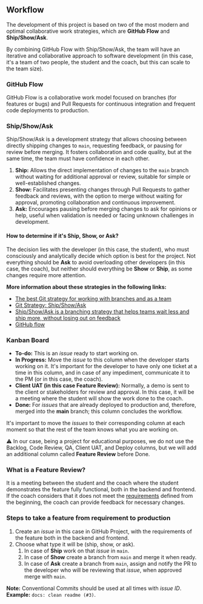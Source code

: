 ## Workflow

The development of this project is based on two of the most modern and optimal collaborative work strategies, which are **GitHub Flow** and **Ship/Show/Ask**.

By combining GitHub Flow with Ship/Show/Ask, the team will have an iterative and collaborative approach to software development (in this case, it's a team of two people, the student and the coach, but this can scale to the team size).

### GitHub Flow

GitHub Flow is a collaborative work model focused on branches (for features or bugs) and Pull Requests for continuous integration and frequent code deployments to production.

### Ship/Show/Ask

Ship/Show/Ask is a development strategy that allows choosing between directly shipping changes to `main`, requesting feedback, or pausing for review before merging. It fosters collaboration and code quality, but at the same time, the team must have confidence in each other.

1. **Ship:** Allows the direct implementation of changes to the `main` branch without waiting for additional approval or review, suitable for simple or well-established changes.
2. **Show:** Facilitates presenting changes through Pull Requests to gather feedback and reviews, with the option to merge without waiting for approval, promoting collaboration and continuous improvement.
3. **Ask:** Encourages pausing before merging changes to ask for opinions or help, useful when validation is needed or facing unknown challenges in development.

#### How to determine if it's Ship, Show, or Ask?

The decision lies with the developer (in this case, the student), who must consciously and analytically decide which option is best for the project. Not everything should be **Ask** to avoid overloading other developers (in this case, the coach), but neither should everything be **Show** or **Ship**, as some changes require more attention.

**More information about these strategies in the following links:**

- [The best Git strategy for working with branches and as a team](https://www.youtube.com/watch?v=3FssKkNqUHE)
- [Git Strategy: Ship/Show/Ask](https://midu.dev/ship-show-ask-estrategia-git/)
- [Ship/Show/Ask is a branching strategy that helps teams wait less and ship more, without losing out on feedback](https://martinfowler.com/articles/ship-show-ask.html)
- [GitHub flow](https://docs.github.com/en/get-started/using-github/github-flow)

### Kanban Board

- **To-do:** This is an _issue_ ready to start working on.
- **In Progress:** Move the _issue_ to this column when the developer starts working on it. It's important for the developer to have only one ticket at a time in this column, and in case of any impediment, communicate it to the PM (or in this case, the coach).
- **Client UAT (in this case Feature Review):** Normally, a demo is sent to the client or stakeholders for review and approval. In this case, it will be a meeting where the student will show the work done to the coach.
- **Done:** For _issues_ that are already deployed to production and, therefore, merged into the **main** branch; this column concludes the workflow.

It's important to move the _issues_ to their corresponding column at each moment so that the rest of the team knows what you are working on.

⚠️ In our case, being a project for educational purposes, we do not use the Backlog, Code Review, QA, Client UAT, and Deploy columns, but we will add an additional column called **Feature Review** before Done.

### What is a Feature Review?

It is a meeting between the student and the coach where the student demonstrates the feature fully functional, both in the backend and frontend. If the coach considers that it does not meet the [requirements](https://docs.google.com/document/d/1j4d7e5m_gIX5GceB0nG6Txrun9319MtpWm5nzpZSCNo/edit#heading=h.o38wiplmnjzl) defined from the beginning, the coach can provide feedback for necessary changes.

### Steps to take a feature from requirement to production

1. Create an _issue_ in this case in GitHub Project, with the requirements of the feature both in the backend and frontend.
2. Choose what type it will be (ship, show, or ask).
   1. In case of **Ship** work on that _issue_ in `main`.
   2. In case of **Show** create a branch from `main` and merge it when ready.
   3. In case of **Ask** create a branch from `main`, assign and notify the PR to the developer who will be reviewing that _issue_, when approved merge with `main`.

**Note:** Conventional Commits should be used at all times with _issue ID_. **Example:** `docs: clean readme (#3)`.
